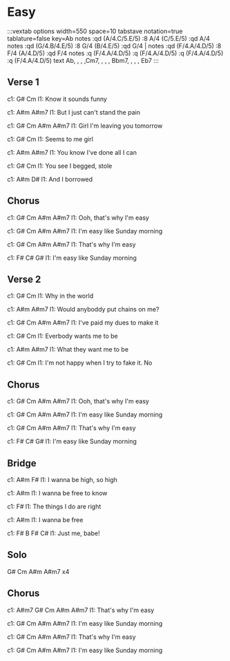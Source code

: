 ---
---

# Easy

:::vextab
options width=550 space=10
tabstave
  notation=true tablature=false
  key=Ab
  notes :qd (A/4.C/5.E/5) :8 A/4 (C/5.E/5) :qd A/4
  notes :qd (G/4.B/4.E/5) :8 G/4 (B/4.E/5) :qd G/4 |
  notes :qd (F/4.A/4.D/5) :8 F/4 (A/4.D/5) :qd F/4
  notes :q (F/4.A/4.D/5) :q (F/4.A/4.D/5) :q (F/4.A/4.D/5) :q (F/4.A/4.D/5)
  text Ab, , , ,Cm7, , , , Bbm7, , , , Eb7
:::

## Verse 1
 
c1:  G#             Cm
l1: Know it sounds funny

c1:                   A#m         A#m7
l1: But I just can't stand the pain

c1: G#        Cm            A#m   A#m7
l1: Girl I'm leaving you tomorrow

c1: G#           Cm
l1: Seems to me girl

c1:                         A#m  A#m7
l1: You know I've done all I can

c1: G#                  Cm
l1: You see I begged, stole

c1:              A#m   D#
l1: And I borrowed

## Chorus
 
c1:                     G#   Cm  A#m A#m7
l1: Ooh, that's why I'm easy

c1:                      G#     Cm  A#m A#m7
l1: I'm easy like Sunday morning

c1:                G#   Cm  A#m A#m7
l1: That's why I'm easy

c1:                      F#   C#   G#
l1: I'm easy like Sunday morning

## Verse 2
 
c1:  G#             Cm
l1: Why in the world

c1:                   A#m         A#m7
l1: Would anyboddy put chains on me?

c1: G#        Cm            A#m   A#m7
l1: I've paid my dues to make it

c1: G#           Cm
l1: Everbody wants me to be

c1:                         A#m  A#m7
l1: What they want me to be

c1: G#                  Cm
l1: I'm not happy when I try to fake it.  No

## Chorus
 
c1:                     G#   Cm  A#m A#m7
l1: Ooh, that's why I'm easy

c1:                      G#     Cm  A#m A#m7
l1: I'm easy like Sunday morning

c1:                G#   Cm  A#m A#m7
l1: That's why I'm easy

c1:                      F#   C#   G#
l1: I'm easy like Sunday morning

## Bridge
 
c1:           A#m       F#
l1: I wanna be high, so high

c1:             A#m
l1: I wanna be free to know

c1:                      F#
l1: The things I do are right

c1:            A#m
l1: I wanna be free

c1:      F#      B  F#  C#
l1: Just me, babe!

## Solo
 
G# Cm  A#m A#m7 x4
 
 
## Chorus
 
c1: A#m7           G#   Cm  A#m A#m7
l1: That's why I'm easy

c1:                       G#   Cm  A#m A#m7
l1: I'm easy like Sunday morning

c1:                G#   Cm  A#m A#m7
l1: That's why I'm easy

c1:                       G#   Cm  A#m A#m7
l1: I'm easy like Sunday morning
